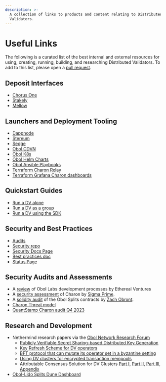 ```yaml
---
description: >-
  A collection of links to products and content relating to Distributed
  Validators.
---
```


# Useful Links

The following is a curated list of the best internal and external resources for using, creating, running, building, and researching Distributed Validators. To add to this list, please open a [pull request](https://github.com/ObolNetwork/obol-docs/pulls/).

## Deposit Interfaces

* [Chorus One](https://opus.chorus.one/pool/stake/)
* [Stakely](https://obol-portal.stakely.io/)
* [Mellow](https://app.mellow.finance/restake/ethereum-dvsteth)

## Launchers and Deployment Tooling

* [Dappnode](https://docs.dappnode.io/docs/user/staking/ethereum/dvt-technologies/obol-network/)
* [Stereum](https://stereum.net/)
* [Sedge](https://github.com/ObolNetwork/sedge/blob/develop/docs/docs/quickstart/charon.mdx)
* [Obol CDVN](https://github.com/ObolNetwork/charon-distributed-validator-node)
* [Obol K8s](https://github.com/ObolNetwork/charon-k8s-distributed-validator-node)
* [Obol Helm Charts](https://github.com/ObolNetwork/helm-charts)
* [Obol Ansible Playbooks](https://github.com/ObolNetwork/obol-ansible)
* [Terraform Charon Relay](https://github.com/ObolNetwork/terraform-charon-relay)
* [Terraform Grafana Charon dashboards](https://github.com/ObolNetwork/terraform-grafana-dashboards)

## Quickstart Guides

* [Run a DV alone](../../run-a-dv/start/create-a-dv-alone.md)
* [Run a DV as a group](../../run-a-dv/start/create-a-dv-with-a-group.md)
* [Run a DV using the SDK](../../advanced-and-troubleshooting/advanced/create-a-dv-using-the-sdk.md)

## Security and Best Practices

* [Audits](https://github.com/ObolNetwork/obol-security/tree/main/audits)
* [Security repo](https://github.com/ObolNetwork/obol-security)
* [Security Docs Page](../../advanced-and-troubleshooting/security/overview.md)
* [Best practices doc](../../run-a-dv/prepare/deployment-best-practices.md)
* [Status Page](https://status.obol.org/)

## Security Audits and Assessments

* A [review](../../advanced-and-troubleshooting/security/ev-assessment.md) of Obol Labs development processes by Ethereal Ventures
* A [security assessment](https://github.com/ObolNetwork/obol-security/blob/f9d7b0ad0bb8897f74ccb34cd4bd83012ad1d2b5/audits/Sigma_Prime_Obol_Network_Charon_Security_Assessment_Report_v2_1.pdf) of Charon by [Sigma Prime](https://sigmaprime.io/).
* A [solidity audit](../../advanced-and-troubleshooting/security/smart-contract-audit.md) of the Obol Splits contracts by [Zach Obront](https://zachobront.com/).
* [Charon Threat model](../../advanced-and-troubleshooting/security/threat_model.md)
* [QuantStamp Charon audit Q4 2023](https://obol.tech/charon_quantstamp_assessment.pdf)

## Research and Development

* Nethermind research papers via the [Obol Network Research Forum](https://community.obol.tech/?ref=blog.obol.org)
  * [Publicly Verifiable Secret Sharing-based Distributed Key Generation](https://community.obol.tech/t/proposal-publicly-verifiable-secret-sharing-based-distributed-key-generation/94?ref=blog.obol.org)
  * [Key Refresh Scheme for DV operators](https://community.obol.tech/t/proposal-key-refresh-scheme-for-dv-operators/97?ref=blog.obol.org)
  * [BFT protocol that can mutate its operator set in a byzantine setting](https://community.obol.tech/t/proposal-bft-protocol-that-can-mutate-its-operator-set-in-a-byzantine-setting/106?ref=blog.obol.org)
  * [Using DV clusters for encrypted transaction mempools](https://community.obol.tech/t/proposal-using-dv-clusters-for-encrypted-transaction-mempools/108?ref=blog.obol.org)
  * Attributable Consensus Solution for DV Clusters [Part I](https://community.obol.org/t/proposal-attributable-consensus-solution-for-dv-clusters/104?ref=blog.obol.org), [Part II](https://community.obol.org/t/proposal-attributable-consensus-solution-for-dv-clusters-part-2/107?ref=blog.obol.org), [Part III](https://community.obol.org/t/proposal-attributable-consensus-solution-for-dv-clusters-part-3/109?ref=blog.obol.org), [Appendix](https://community.obol.org/t/proposal-attributable-consensus-solution-for-dv-clusters-appendix/110?ref=blog.obol.org)
* [Obol-Lido Splits Dune Dashboard](https://dune.com/obol_labs/lido-splits)

